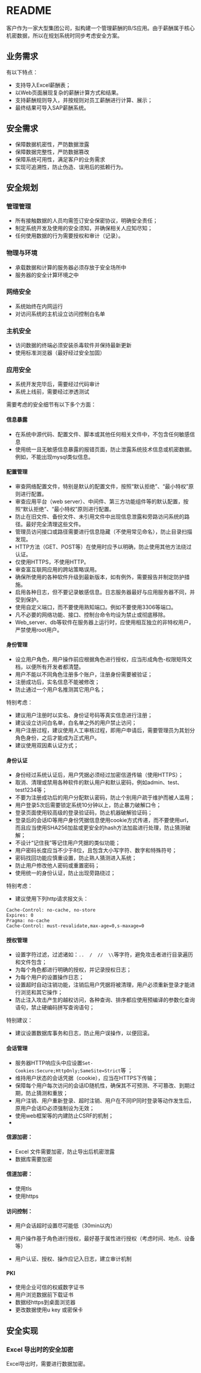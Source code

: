 # README

客户作为一家大型集团公司，拟构建一个管理薪酬的B/S应用。由于薪酬属于核心机密数据，所以在规划系统时同步考虑安全方案。

## 业务需求
有以下特点：
- 支持导入Excel薪酬表；
- 以Web页面展现复杂的薪酬计算方式和结果。
- 支持薪酬规则导入，并按规则对员工薪酬进行计算、展示；
- 最终结果可导入SAP薪酬系统。


## 安全需求

- 保障数据机密性，严防数据泄露
- 保障数据完整性，严防数据篡改
- 保障系统可用性，满足客户的业务需求
- 实现可追溯性，防止伪造、误用后的抵赖行为。


## 安全规划

### 管理管理
- 所有接触数据的人员均需签订安全保密协议，明确安全责任；
- 制定系统开发及使用的安全须知，并确保相关人应知尽知；
- 任何使用数据的行为需要授权和审计（记录）。

### 物理与环境
- 承载数据和计算的服务器必须存放于安全场所中
- 服务器的安全计算环境之中

### 网络安全
- 系统始终在内网运行
- 对访问系统的主机设立访问控制白名单


### 主机安全
- 访问数据的终端必须安装杀毒软件并保持最新更新
- 使用标准浏览器（最好经过安全加固）


  
### 应用安全
- 系统开发完毕后，需要经过代码审计
- 系统上线前，需要经过渗透测试

需要考虑的安全细节有以下多个方面：
#### 信息暴露

- 在系统中源代码、配置文件、脚本或其他任何相关文件中，不包含任何敏感信息
- 使用统一且无敏感信息暴露的报错页面，防止泄露系统技术信息或机密数据。例如，不能出现mysql类似信息。

#### 配置管理

- 审查网络配置文件，特别是默认的配置文件，按照“默认拒绝”、“最小特权”原则进行配置。
- 审查应用平台（web server）、中间件、第三方功能组件等的默认配置，按照“默认拒绝”、“最小特权”原则进行配置。
- 防止在旧文件、备份文件、未引用文件中出现信息泄露和旁路访问系统的路径。最好完全清理这些文件。
- 管理员访问接口或路径需要进行信息隐藏（不使用常见命名），防止目录扫描发现。
- HTTP方法（GET、POST等）在使用时应予以明确，防止使用其他方法绕过认证。
- 仅使用HTTPS，不使用HTTP。
- 审查富互联网应用的跨站策略误用。
- 确保所使用的各种软件升级到最新版本，如有例外，需要报告并制定防护措施。
- 启用各种日志，但不要记录敏感信息。日志服务器最好与应用服务器不同，并受到保护。
- 使用自定义端口，而不要使用熟知端口。例如不要使用3306等端口。
- 凡不必要的网络功能、接口、控制台命令均设为禁止或彻底移除。
- Web_server、db等软件在服务器上运行时，应使用相互独立的非特权用户，严禁使用root用户。

#### 身份管理
- 设立用户角色，用户操作前应根据角色进行授权，应当形成角色-权限矩阵文档，以便所有开发者都清楚。
- 用户不能以不同角色注册多个账户，注册身份需要被验证；
- 注册成功后，实名信息不能被修改；
- 防止通过一个用户名推测其它用户名；



特别考虑：
- 建议用户注册时以实名、身份证号码等真实信息进行注册；
- 建议设立访问白名单，白名单之外的用户禁止访问；
- 用户注册过程，建议使用人工审核过程，即用户申请后，需要管理员为其划分角色身份，之后才能成为正式用户。
- 建议使用双因素认证方式；

#### 身份认证
- 身份经过系统认证后，用户凭据必须经过加密信道传输（使用HTTPS）；
- 取消、清理或禁用各种软件的默认用户和默认密码，例如admin、test、test1234等；
- 不要为注册成功后的用户分配默认密码，防止个别用户疏于维护而被人滥用；
- 用户登录5次后需要锁定系统10分钟以上，防止暴力破解口令；
- 登录页面使用较高级的登录验证码，防止机器破解验证码；
- 登录后的会话ID等用户身份凭据信息使用cookie方式传递，而不要使用url，而且应当使用SHA256加盐或更安全的hash方法加盐进行处理，防止猜测破解；
- 不设计“记住我”等记住用户凭据的类似功能；
- 用户密码长度应当不少于8位，且包含大小写字符、数字和特殊符号；
- 密码找回功能应慎重设置，防止熟人猜测进入系统；
- 防止用户修改他人密码或重置密码；
- 使用统一的身份认证，防止出现旁路绕过；


特别考虑：
- 建议使用下列http请求报文头：

```
Cache-Control: no-cache, no-store
Expires: 0
Pragma: no-cache
Cache-Control: must-revalidate,max-age=0,s-maxage=0
```

#### 授权管理

- 设置字符过滤，过滤诸如：```..  /  //  \\```等字符，避免攻击者进行目录遍历和文件包含；
- 为每个角色都进行明确的授权，并记录授权日志；
- 为每个用户的设置操作日志；
- 设置超时自动注销功能，注销后用户凭据将被清理，用户必须重新登录才能进行浏览和其它操作；
- 防止注入攻击产生的越权访问，各种查询、排序都应使用预编译的参数化查询语句，禁止硬编码拼写查询语句；

特别建议：
- 建议设置数据库事务和日志，防止用户误操作，以便回滚。

#### 会话管理

- 服务器HTTP响应头中应设置```Set-Cookies:Secure;HttpOnly;SameSite=Strict```等 ；
- 维持用户状态的会话凭据（cookie），应当在HTTPS下传输；
- 保障每个用户每次访问的会话ID随机性，确保其不可预测、不可篡改、到期过期，防止猜测和重放；
- 用户注销、用户重新登录、超时注销、用户在不同IP同时登录等动作发生后，原用户会话ID必须强制设为无效；
- 使用web框架等的内建防止CSRF的机制；
- 


#### 信源加密：
- Excel 文件需要加密，防止导出后机密泄露
- 数据库需要加密

#### 信道加密：
- 使用tls
- 使用https

#### 访问控制：

- 用户会话超时设置尽可能低（30min以内）
- 用户操作基于角色进行授权，最好基于属性进行授权（考虑时间、地点、设备等）

- 用户认证、授权、操作应记入日志，建立审计机制

#### PKI

- 使用企业可信的权威数字证书
- 用户浏览数据前下载证书
- 数据经https到桌面浏览器
- 更改数据使用u key 或密保卡








## 安全实现

### Excel 导出时的安全加密

Excel导出时，需要进行数据加密。

### 